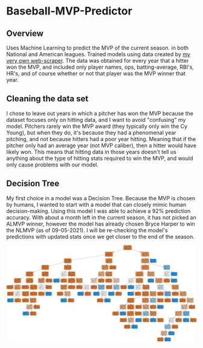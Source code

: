 # Baseball-MVP-Predictor

## Overview
Uses Machine Learning to predict the MVP of the current season. in both National and American leagues. Trained models using data created by [my very own web-scraper](https://github.com/jblackledge/MLBStatScraper). The data was obtained for every year that a hitter won the MVP, and included only player names, ops, batting-average, RBI's, HR's, and of course whether or not that player was the MVP winner that year.

## Cleaning the data set
I chose to leave out years in which a pitcher has won the MVP because the dataset focuses only on hitting data, and I want to avoid "confusing" my model. Pitchers rarely win the MVP award (they typically only win the Cy Young), but when they do, it's because they had a phenomenal year pitching, and not because hitters had a poor year hitting. Meaning that if the pitcher only had an average year (not MVP caliber), then a hitter would have likely won. This means that hitting data in those years doesn't tell us anything about the type of hitting stats required to win the MVP, and would only cause problems with our model. 

## Decision Tree
My first choice in a model was a Decision Tree. Because the MVP is chosen by humans, I wanted to start with a model that can closely mimic human decision-making. Using this model I was able to achieve a 92% prediction accuracy. With about a month left in the current season, it has not picked an ALMVP winner, however the model has already chosen Bryce Harper to win the NLMVP (as of 09-05-2021). I will be re-checking the model's predictions with updated stats once we get closer to the end of the season.

![Decision Tree Image](/DecisionTree/mvp_predictor_decisiontree_image.png)
